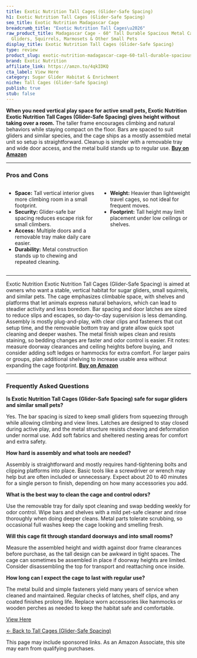 ```yaml
---
title: Exotic Nutrition Tall Cages (Glider-Safe Spacing)
h1: Exotic Nutrition Tall Cages (Glider-Safe Spacing)
seo_title: Exotic Nutrition Madagascar Cage
breadcrumb_title: "Exotic Nutrition Tall Cages\u2026"
raw_product_title: Madagascar Cage - 60" Tall Durable Spacious Metal Cage - for Sugar
  Gliders, Squirrels, Marmosets & Other Small Pets
display_title: Exotic Nutrition Tall Cages (Glider-Safe Spacing)
type: review
product_slug: exotic-nutrition-madagascar-cage-60-tall-durable-spacious-metal-cage-fo-3106756c
brand: Exotic Nutrition
affiliate_link: https://amzn.to/4qkIDKQ
cta_label: View Here
category: Sugar Glider Habitat & Enrichment
niche: Tall Cages (Glider-Safe Spacing)
publish: true
stub: false
---
```


<div id="intro" class="full-width">
  <p><strong>When you need vertical play space for active small pets, Exotic Nutrition Exotic Nutrition Tall Cages (Glider-Safe Spacing) gives height without taking over a room.</strong> The taller frame encourages climbing and natural behaviors while staying compact on the floor. Bars are spaced to suit gliders and similar species, and the cage ships as a mostly assembled metal unit so setup is straightforward. Cleanup is simpler with a removable tray and wide door access, and the metal build stands up to regular use. <a href="https://amzn.to/4qkIDKQ" rel="nofollow sponsored noopener" target="_blank"><strong>Buy on Amazon</strong></a></p>
</div>

<hr />
<h3 id="pros-cons">Pros and Cons</h3>
<div class="pc-grid" style="display:grid;grid-template-columns:1fr 1fr;gap:16px;">
  <ul>
    <li><strong>Space:</strong> Tall vertical interior gives more climbing room in a small footprint.</li>
    <li><strong>Security:</strong> Glider-safe bar spacing reduces escape risk for small climbers.</li>
    <li><strong>Access:</strong> Multiple doors and a removable tray make daily care easier.</li>
    <li><strong>Durability:</strong> Metal construction stands up to chewing and repeated cleaning.</li>
  </ul>
  <ul>
    <li><strong>Weight:</strong> Heavier than lightweight travel cages, so not ideal for frequent moves.</li>
    <li><strong>Footprint:</strong> Tall height may limit placement under low ceilings or shelves.</li>
  </ul>
</div>
<hr />

<div class="full-width">
  <p>Exotic Nutrition Exotic Nutrition Tall Cages (Glider-Safe Spacing) is aimed at owners who want a stable, vertical habitat for sugar gliders, small squirrels, and similar pets. The cage emphasizes climbable space, with shelves and platforms that let animals express natural behaviors, which can lead to steadier activity and less boredom. Bar spacing and door latches are sized to reduce slips and escapes, so day-to-day supervision is less demanding. Assembly is mostly plug-and-play, with clear clips and fasteners that cut setup time, and the removable bottom tray and grate allow quick spot cleaning and deeper washes. The metal finish wipes clean and resists staining, so bedding changes are faster and odor control is easier. Fit notes: measure doorway clearances and ceiling heights before buying, and consider adding soft ledges or hammocks for extra comfort. For larger pairs or groups, plan additional shelving to increase usable area without expanding the cage footprint. <a href="https://amzn.to/4qkIDKQ" rel="nofollow sponsored noopener" target="_blank"><strong>Buy on Amazon</strong></a></p>
</div>

<hr />
<h3 id="faqs">Frequently Asked Questions</h3>

<p><strong>Is Exotic Nutrition Tall Cages (Glider-Safe Spacing) safe for sugar gliders and similar small pets?</strong></p>
<p>Yes. The bar spacing is sized to keep small gliders from squeezing through while allowing climbing and view lines. Latches are designed to stay closed during active play, and the metal structure resists chewing and deformation under normal use. Add soft fabrics and sheltered nesting areas for comfort and extra safety.</p>

<p><strong>How hard is assembly and what tools are needed?</strong></p>
<p>Assembly is straightforward and mostly requires hand-tightening bolts and clipping platforms into place. Basic tools like a screwdriver or wrench may help but are often included or unnecessary. Expect about 20 to 40 minutes for a single person to finish, depending on how many accessories you add.</p>

<p><strong>What is the best way to clean the cage and control odors?</strong></p>
<p>Use the removable tray for daily spot cleaning and swap bedding weekly for odor control. Wipe bars and shelves with a mild pet-safe cleaner and rinse thoroughly when doing deeper cleans. Metal parts tolerate scrubbing, so occasional full washes keep the cage looking and smelling fresh.</p>

<p><strong>Will this cage fit through standard doorways and into small rooms?</strong></p>
<p>Measure the assembled height and width against door frame clearances before purchase, as the tall design can be awkward in tight spaces. The cage can sometimes be assembled in place if doorway heights are limited. Consider disassembling the top for transport and reattaching once inside.</p>

<p><strong>How long can I expect the cage to last with regular use?</strong></p>
<p>The metal build and simple fasteners yield many years of service when cleaned and maintained. Regular checks of latches, shelf clips, and any coated finishes prolong life. Replace worn accessories like hammocks or wooden perches as needed to keep the habitat safe and comfortable.</p>
<p><a class="btn" href="https://amzn.to/4qkIDKQ" target="_blank" rel="nofollow sponsored noopener">View Here</a></p>
<p><a href="/roundups/sugar-glider-habitat-enrichment/tall-cages-glider-safe-spacing-/">← Back to Tall Cages (Glider-Safe Spacing)</a></p>
<aside class="disclosure">This page may include sponsored links. As an Amazon Associate, this site may earn from qualifying purchases.</aside>
